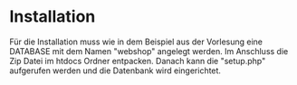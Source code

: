 # Installation

Für die Installation muss wie in dem Beispiel aus der Vorlesung eine DATABASE mit dem Namen "webshop" angelegt werden.
Im Anschluss die Zip Datei im htdocs Ordner entpacken.
Danach kann die "setup.php" aufgerufen werden und die Datenbank wird eingerichtet.